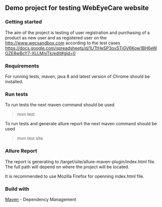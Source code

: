 Demo project for testing WebEyeCare website
------------------------------
### Getting started

The aim of the project is testing of user registration and purchasing of a product as new user 
and as registered user on the http://www.wecsandbox.com according to the test cases
https://docs.google.com/spreadsheets/d/1UTtHeSP3ovSTiGV6Kow1BH6eWGZE8wBcY7-XLLMnjTk/edit#gid=0

### Requirements

For running tests, maven, java 8 and latest version of Chrome should be installed.

### Run tests

To run tests the next maven command should be used 

> mvn test

To run tests and generate allure report the next maven command should be used 

> mvn test site

### Allure Report

The report is generating to /target/site/allure-maven-plugin/index.html file. The full path will depend on where 
the project will be located.

It is recommended to use Mozilla Firefox for openning index.html file.

### Build with

[Maven](https://maven.apache.org/) - Dependency Management
